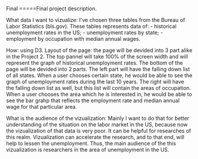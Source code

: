 Final
=====Final project description.

What data I want to vizualize:
  I've chosen three tables from the Bureau of Labor Statistics (bls.gov). 
  These tables represents data of:
    - historical unemployment rates in the US;
    - unemployment rates by state;
    - employment by occupation with median annual wages.

How: using D3.
Layout of the page: 
  the page will be devided into 3 part alike in the Project 2. 
  The top pannel will take 100% of the screen width and will represent the graph of historical                                unemployment rates.
  The bottom of the page will be devided into 2 parts.
  The left part will have the falling down list of all states. When a user chooses certain state, he                          would be able to see the graph of unemployment rates during the last 10 years.
  The right will have the falling down list as well, but this list will contain the areas of occupation.
  When a user chooses the area which he is interested in, he would be able to see the bar grahp that                          reflects the employment rate and median annual wage for that particular area.
  
What is the audience of the vizualization:
  Mainly I want to do that for better understanding of the situation on the labor market in the US, because now the vizualization of that data is very poor. It can be helpful for researches of this realm. Vizualization can accelerate the research, and to that end, will help to lessen the unemployment. Thus, the main audience of the this vizualization is researchers in the area of unemployment in the US. 
  
                    

